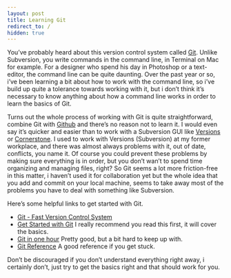 ```yaml
---
layout: post
title: Learning Git
redirect_to: /
hidden: true
---
```


You’ve probably heard about this version control system called
[Git](http://git-scm.com/). Unlike Subversion, you write commands in the
command line, in Terminal on Mac for example. For a designer who spend
his day in Photoshop or a text-editor, the command line can be quite
daunting. Over the past year or so, i’ve been learning a bit about how
to work with the command line, so i’ve build up quite a tolerance
towards working with it, but i don’t think it’s necessary to know
anything about how a command line works in order to learn the basics of
Git.

Turns out the whole process of working with Git is quite
straightforward, combine Git with [Github](https://github.com/) and
there’s no reason not to learn it. I would even say it’s quicker and
easier than to work with a Subversion GUI like
[Versions](http://versionsapp.com/) or
[Cornerstone](http://www.zennaware.com/cornerstone/index.php). I used to
work with Versions (Subversion) at my former workplace, and there was
almost always problems with it, out of date, conflicts, you name it. Of
course you could prevent these problems by making sure everything is in
order, but you don’t wan’t to spend time organizing and managing files,
right? So Git seems a lot more friction-free in this matter, i haven’t
used it for collaboration yet but the whole idea that you add and commit
on your local machine, seems to take away most of the problems you have
to deal with something like Subversion.

Here’s some helpful links to get started with Git.

-   [Git - Fast Version Control System](http://git-scm.com/)
-   [Get Started with
    Git](http://www.alistapart.com/articles/get-started-with-git/) I
    really recommend you read this first, it will cover the basics.
-   [Git in one hour](http://video.linuxfoundation.org/video/1516)
    Pretty good, but a bit hard to keep up with.
-   [Git Reference](http://gitref.org/) A good reference if you get
    stuck.

Don’t be discouraged if you don’t understand everything right away, i
certainly don’t, just try to get the basics right and that should work
for you.
